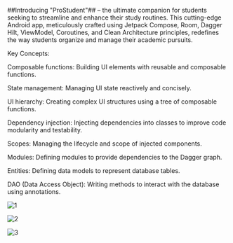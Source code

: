 ##Introducing "ProStudent"## – the ultimate companion for students seeking to streamline and enhance their study routines. This cutting-edge Android app, meticulously crafted using Jetpack Compose, Room, Dagger Hilt, ViewModel, Coroutines, and Clean Architecture principles, redefines the way students organize and manage their academic pursuits.


Key Concepts:

Composable functions: Building UI elements with reusable and composable functions.

State management: Managing UI state reactively and concisely.

UI hierarchy: Creating complex UI structures using a tree of composable functions.

Dependency injection: Injecting dependencies into classes to improve code modularity and testability.

Scopes: Managing the lifecycle and scope of injected components.

Modules: Defining modules to provide dependencies to the Dagger graph.

Entities: Defining data models to represent database tables.

DAO (Data Access Object): Writing methods to interact with the database using annotations.


![1](https://github.com/nimisha1992/ProStudent/assets/13574985/44f531e5-deee-426c-b5ab-da8aad80327c)

![2](https://github.com/nimisha1992/ProStudent/assets/13574985/e80d6b6a-a6a7-443a-8e29-70cece4e716e)

![3](https://github.com/nimisha1992/ProStudent/assets/13574985/d2ddac23-c6e6-43f4-86cc-e0976d735d44)


